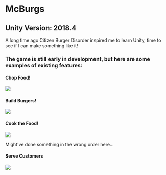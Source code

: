 # McBurgs
## Unity Version: 2018.4
A long time ago Citizen Burger Disorder inspired me to learn Unity, time to see if I can make something like it!

### The game is still early in development, but here are some examples of existing features:
#### Chop Food!
![](https://media.giphy.com/media/J4sWf1bgUr7fQpo4GY/giphy.gif)

#### Build Burgers!
![](https://media.giphy.com/media/Lq7KmVmJkEbEERx587/giphy.gif)

#### Cook the Food!
![](https://media.giphy.com/media/S7FLBGJ0bm77vFEZpb/giphy.gif)

Might've done something in the wrong order here...


#### Serve Customers
![](https://media.giphy.com/media/cM3C6wANJfzsvVL1X0/giphy.gif)
